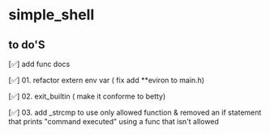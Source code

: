 # simple_shell



## to do'S


[✅] add func docs

[✅] 01. refactor extern env var ( fix add **eviron to main.h)

[✅] 02. exit_builtin ( make it conforme to betty)

[✅] 03. add _strcmp to use only allowed function & removed an if statement that prints "command executed" using a func that isn't allowed
